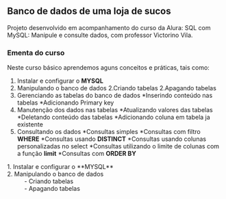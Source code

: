 ## Banco de dados de uma loja de sucos ##

Projeto desenvolvido em acompanhamento do curso da Alura: SQL com MySQL: Manipule e consulte dados, com professor Victorino Vila.

### Ementa do curso ###


Neste curso básico aprendemos aguns conceitos e práticas, tais como: 


1. Instalar e configurar o **MYSQL**
2. Manipulando o banco de dados
      2.Criando tabelas
      2.Apagando tabelas
3. Gerenciando as tabelas do banco de dados
      *Inserindo conteúdo nas tabelas 
      *Adicionando Primary key
4. Manutenção dos dados nas tabelas
   *Atualizando valores das tabelas
   *Deletando conteúdo das tabelas 
   *Adicionando coluna em tabela ja existente
5. Consultando os dados
   *Consultas simples
   *Consultas com filtro **WHERE**
   *Consultas usando **DISTINCT**
   *Consultas usando colunas personalizadas no select
   *Consultas utilizando o limite de colunas com a função **limit**
   *Consultas com **ORDER BY**

<dl>
    <dt>1. Instalar e configurar o **MYSQL**</dt>
    <dt>2. Manipulando o banco de dados</dt>
    <dd>- Criando tabelas</dd>
    <dd>- Apagando tabelas</dd>
</dl>